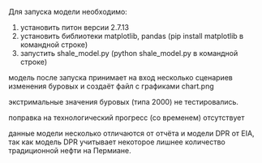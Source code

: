 Для запуска модели необходимо:

1. установить питон версии 2.7.13
2. установить библиотеки matplotlib, pandas (pip install matplotlib в командной строке)
3. запустить shale_model.py (python shale_model.py в командной строке)

модель после запуска принимает на вход несколько сценариев изменения буровых и создаёт файл с графиками chart.png

экстримальные значения буровых (типа 2000) не тестировались.

поправка на технологический прогресс (со временем) отсутствует

данные модели несколько отличаются от отчёта и модели DPR от EIA, так как модель DPR учитывает некоторое лишнее количество традиционной нефти на Пермиане.
